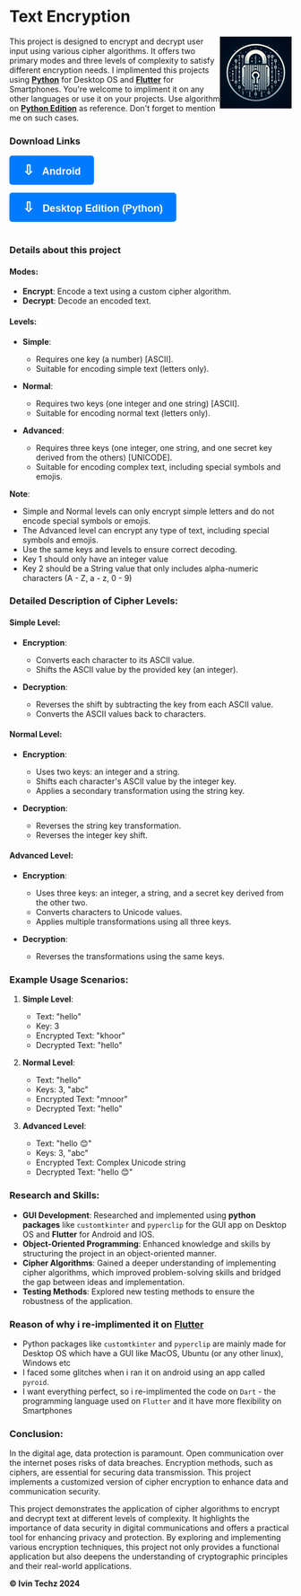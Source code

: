# Text Encryption

<img src="logo.jpeg" width="128" height="128" alt="text-encryption" align="right" />

This project is designed to encrypt and decrypt user input using various cipher algorithms. It offers two primary modes and three levels of complexity to satisfy different encryption needs. I implimented this projects using <b>[Python](https://github.com/ivin-titus/Text-Encryption/tree/master/text_encryption_python)</b> for Desktop OS and <b>[Flutter](https://github.com/ivin-titus/Text-Encryption/tree/master/text_encryption_flutter)</b> for Smartphones. You're welcome to impliment it on any other languages or use it on your projects. Use algorithm on <b>[Python Edition](https://github.com/ivin-titus/Text-Encryption/tree/master/text_encryption_python)</b> as reference. Don't forget to mention me on such cases.
<br>
### Download Links

<b> <a href="https://github.com/ivin-titus/Text-Encryption/releases/download/apk/Text.Encryption.apk" style="display: inline-block; padding: 12px 24px; font-size: 18px; color: white; background-color: #007BFF; border-radius: 5px; text-align: center; text-decoration: none; font-family: Arial, sans-serif;">
    <span style="font-size: 24px; margin-right: 10px;">&#8681;</span> <b>Android</b>
</a></b>

<b> <a href="https://github.com/ivin-titus/Text-Encryption/releases/download/py/text_encryption_python.zip" style="display: inline-block; padding: 12px 24px; font-size: 18px; color: white; background-color: #007BFF; border-radius: 5px; text-align: center; text-decoration: none; font-family: Arial, sans-serif;">
    <span style="font-size: 24px; margin-right: 10px;">&#8681;</span> <b>Desktop Edition (Python)</b>
</a></b>
<br> <br>
### Details about this project

#### Modes:

- **Encrypt**: Encode a text using a custom cipher algorithm.
- **Decrypt**: Decode an encoded text.

#### Levels:

- **Simple**: 
    - Requires one key (a number) [ASCII].
    - Suitable for encoding simple text (letters only).
- **Normal**: 
    - Requires two keys (one integer and one string) [ASCII].
    - Suitable for encoding normal text (letters only).
      
- **Advanced**: 
    - Requires three keys (one integer, one string, and one secret key derived from the others) [UNICODE].
    - Suitable for encoding complex text, including special symbols and emojis.

**Note**:
- Simple and Normal levels can only encrypt simple letters and do not encode special symbols or emojis.
- The Advanced level can encrypt any type of text, including special symbols and emojis.
- Use the same keys and levels to ensure correct decoding.
- Key 1 should only have an integer value
- Key 2 should be a String value that only includes alpha-numeric characters (A - Z, a - z, 0 - 9)

### Detailed Description of Cipher Levels:

#### Simple Level:

- **Encryption**:
  - Converts each character to its ASCII value.
  - Shifts the ASCII value by the provided key (an integer).
  
- **Decryption**:
  - Reverses the shift by subtracting the key from each ASCII value.
  - Converts the ASCII values back to characters.

#### Normal Level:

- **Encryption**:
  - Uses two keys: an integer and a string.
  - Shifts each character's ASCII value by the integer key.
  - Applies a secondary transformation using the string key. 

- **Decryption**:
  - Reverses the string key transformation.
  - Reverses the integer key shift.

#### Advanced Level:

- **Encryption**:
  - Uses three keys: an integer, a string, and a secret key derived from the other two.
  - Converts characters to Unicode values.
  - Applies multiple transformations using all three keys.

- **Decryption**:
  - Reverses the transformations using the same keys.

### Example Usage Scenarios:

1. **Simple Level**:
   - Text: "hello"
   - Key: 3
   - Encrypted Text: "khoor"
   - Decrypted Text: "hello"

2. **Normal Level**:
   - Text: "hello"
   - Keys: 3, "abc"
   - Encrypted Text: "mnoor"
   - Decrypted Text: "hello"

3. **Advanced Level**:
   - Text: "hello 😊"
   - Keys: 3, "abc"
   - Encrypted Text: Complex Unicode string
   - Decrypted Text: "hello 😊"

### Research and Skills:

- **GUI Development**: Researched and implemented using <b>python packages</b> like `customtkinter` and `pyperclip` for the GUI app on Desktop OS and <b>Flutter</b> for Android and IOS.
- **Object-Oriented Programming**: Enhanced knowledge and skills by structuring the project in an object-oriented manner.
- **Cipher Algorithms**: Gained a deeper understanding of implementing cipher algorithms, which improved problem-solving skills and bridged the gap between ideas and implementation.
- **Testing Methods**: Explored new testing methods to ensure the robustness of the application.

### Reason of why i re-implimented it on <b>[Flutter](https://github.com/ivin-titus/Text-Encryption/tree/master/text_encryption_flutter)</b>
- Python packages like `customtkinter` and `pyperclip` are mainly made for Desktop OS which have a GUI like MacOS, Ubuntu (or any other linux), Windows etc
- I faced some glitches when i ran it on android using an app called `pyroid`.
- I want everything perfect, so i re-implimented the code on `Dart` - the programming language used on `Flutter` and it have more flexibility on Smartphones  

### Conclusion:

In the digital age, data protection is paramount. Open communication over the internet poses risks of data breaches. Encryption methods, such as ciphers, are essential for securing data transmission. This project implements a customized version of cipher encryption to enhance data and communication security.

This project demonstrates the application of cipher algorithms to encrypt and decrypt text at different levels of complexity. It highlights the importance of data security in digital communications and offers a practical tool for enhancing privacy and protection. By exploring and implementing various encryption techniques, this project not only provides a functional application but also deepens the understanding of cryptographic principles and their real-world applications.

<b> ©️ Ivin Techz 2024</b>
